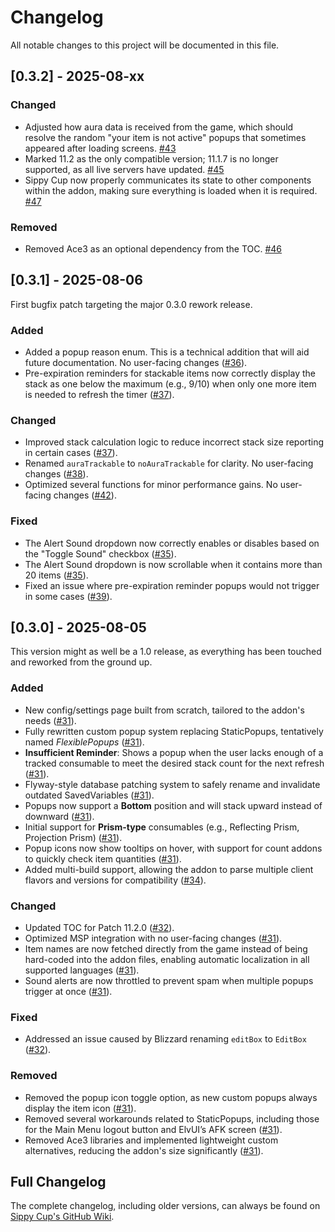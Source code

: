 # Changelog

All notable changes to this project will be documented in this file.

## [0.3.2] - 2025-08-xx  

### Changed  
- Adjusted how aura data is received from the game, which should resolve the random "your item is not active" popups that sometimes appeared after loading screens. [#43](https://github.com/Raenore/Sippy-Cup/pull/43)  
- Marked 11.2 as the only compatible version; 11.1.7 is no longer supported, as all live servers have updated. [#45](https://github.com/Raenore/Sippy-Cup/pull/45)  
- Sippy Cup now properly communicates its state to other components within the addon, making sure everything is loaded when it is required. [#47](https://github.com/Raenore/Sippy-Cup/pull/47)  

### Removed  
- Removed Ace3 as an optional dependency from the TOC. [#46](https://github.com/Raenore/Sippy-Cup/pull/46)  

## [0.3.1] - 2025-08-06  
First bugfix patch targeting the major 0.3.0 rework release.  

### Added
- Added a popup reason enum. This is a technical addition that will aid future documentation. No user-facing changes ([#36](https://github.com/Raenore/Sippy-Cup/pull/36)).  
- Pre-expiration reminders for stackable items now correctly display the stack as one below the maximum (e.g., 9/10) when only one more item is needed to refresh the timer ([#37](https://github.com/Raenore/Sippy-Cup/pull/37)).   

### Changed
- Improved stack calculation logic to reduce incorrect stack size reporting in certain cases ([#37](https://github.com/Raenore/Sippy-Cup/pull/37)).  
- Renamed `auraTrackable` to `noAuraTrackable` for clarity. No user-facing changes ([#38](https://github.com/Raenore/Sippy-Cup/pull/38)).  
- Optimized several functions for minor performance gains. No user-facing changes ([#42](https://github.com/Raenore/Sippy-Cup/pull/42)).  

### Fixed
- The Alert Sound dropdown now correctly enables or disables based on the "Toggle Sound" checkbox ([#35](https://github.com/Raenore/Sippy-Cup/pull/35)).  
- The Alert Sound dropdown is now scrollable when it contains more than 20 items ([#35](https://github.com/Raenore/Sippy-Cup/pull/35)).  
- Fixed an issue where pre-expiration reminder popups would not trigger in some cases ([#39](https://github.com/Raenore/Sippy-Cup/pull/39)).  

## [0.3.0] - 2025-08-05  
This version might as well be a 1.0 release, as everything has been touched and reworked from the ground up.

### Added
- New config/settings page built from scratch, tailored to the addon's needs ([#31](https://github.com/Raenore/Sippy-Cup/pull/31)).  
- Fully rewritten custom popup system replacing StaticPopups, tentatively named *FlexiblePopups* ([#31](https://github.com/Raenore/Sippy-Cup/pull/31)).  
- **Insufficient Reminder**: Shows a popup when the user lacks enough of a tracked consumable to meet the desired stack count for the next refresh ([#31](https://github.com/Raenore/Sippy-Cup/pull/31)).  
- Flyway-style database patching system to safely rename and invalidate outdated SavedVariables ([#31](https://github.com/Raenore/Sippy-Cup/pull/31)).  
- Popups now support a **Bottom** position and will stack upward instead of downward ([#31](https://github.com/Raenore/Sippy-Cup/pull/31)).  
- Initial support for **Prism-type** consumables (e.g., Reflecting Prism, Projection Prism) ([#31](https://github.com/Raenore/Sippy-Cup/pull/31)).  
- Popup icons now show tooltips on hover, with support for count addons to quickly check item quantities ([#31](https://github.com/Raenore/Sippy-Cup/pull/31)).  
- Added multi-build support, allowing the addon to parse multiple client flavors and versions for compatibility ([#34](https://github.com/Raenore/Sippy-Cup/pull/34)).  

### Changed
- Updated TOC for Patch 11.2.0 ([#32](https://github.com/Raenore/Sippy-Cup/pull/32)).  
- Optimized MSP integration with no user-facing changes ([#31](https://github.com/Raenore/Sippy-Cup/pull/31)).  
- Item names are now fetched directly from the game instead of being hard-coded into the addon files, enabling automatic localization in all supported languages ([#31](https://github.com/Raenore/Sippy-Cup/pull/31)).  
- Sound alerts are now throttled to prevent spam when multiple popups trigger at once ([#31](https://github.com/Raenore/Sippy-Cup/pull/31)).  

### Fixed
- Addressed an issue caused by Blizzard renaming `editBox` to `EditBox` ([#32](https://github.com/Raenore/Sippy-Cup/pull/32)).  

### Removed
- Removed the popup icon toggle option, as new custom popups always display the item icon ([#31](https://github.com/Raenore/Sippy-Cup/pull/31)).  
- Removed several workarounds related to StaticPopups, including those for the Main Menu logout button and ElvUI’s AFK screen ([#31](https://github.com/Raenore/Sippy-Cup/pull/31)).  
- Removed Ace3 libraries and implemented lightweight custom alternatives, reducing the addon's size significantly ([#31](https://github.com/Raenore/Sippy-Cup/pull/31)).  

## Full Changelog  
The complete changelog, including older versions, can always be found on [Sippy Cup's GitHub Wiki](https://github.com/Raenore/Sippy-Cup/wiki/Full-Changelog).  
